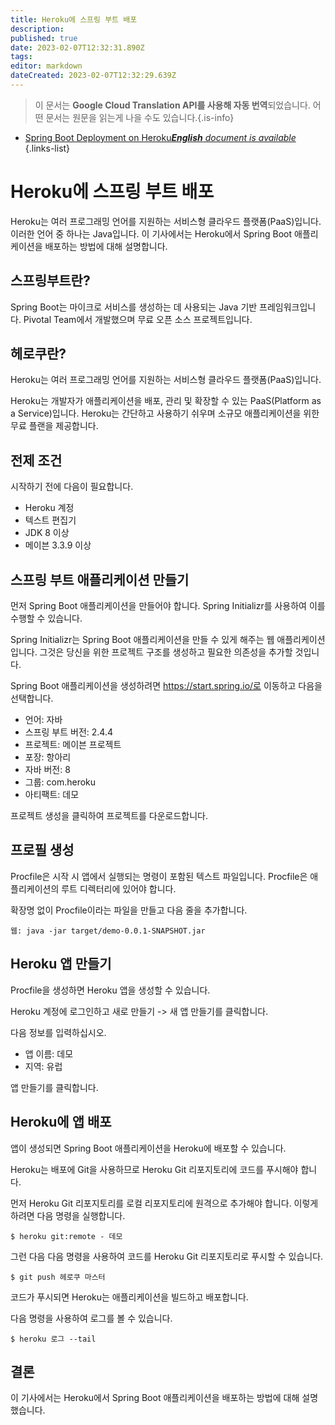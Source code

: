 ```yaml
---
title: Heroku에 스프링 부트 배포
description: 
published: true
date: 2023-02-07T12:32:31.890Z
tags: 
editor: markdown
dateCreated: 2023-02-07T12:32:29.639Z
---
```


> 이 문서는 **Google Cloud Translation API를 사용해 자동 번역**되었습니다.
어떤 문서는 원문을 읽는게 나을 수도 있습니다.{.is-info}



- [Spring Boot Deployment on Heroku***English** document is available*](/en/Knowledge-base/Spring-Boot/spring-boot-deployment-on-heroku)
{.links-list}


# Heroku에 스프링 부트 배포

Heroku는 여러 프로그래밍 언어를 지원하는 서비스형 클라우드 플랫폼(PaaS)입니다. 이러한 언어 중 하나는 Java입니다. 이 기사에서는 Heroku에서 Spring Boot 애플리케이션을 배포하는 방법에 대해 설명합니다.

## 스프링부트란?

Spring Boot는 마이크로 서비스를 생성하는 데 사용되는 Java 기반 프레임워크입니다. Pivotal Team에서 개발했으며 무료 오픈 소스 프로젝트입니다.

## 헤로쿠란?

Heroku는 여러 프로그래밍 언어를 지원하는 서비스형 클라우드 플랫폼(PaaS)입니다.

Heroku는 개발자가 애플리케이션을 배포, 관리 및 확장할 수 있는 PaaS(Platform as a Service)입니다. Heroku는 간단하고 사용하기 쉬우며 소규모 애플리케이션을 위한 무료 플랜을 제공합니다.

## 전제 조건

시작하기 전에 다음이 필요합니다.

- Heroku 계정
- 텍스트 편집기
- JDK 8 이상
- 메이븐 3.3.9 이상

## 스프링 부트 애플리케이션 만들기

먼저 Spring Boot 애플리케이션을 만들어야 합니다. Spring Initializr를 사용하여 이를 수행할 수 있습니다.

Spring Initializr는 Spring Boot 애플리케이션을 만들 수 있게 해주는 웹 애플리케이션입니다. 그것은 당신을 위한 프로젝트 구조를 생성하고 필요한 의존성을 추가할 것입니다.

Spring Boot 애플리케이션을 생성하려면 https://start.spring.io/로 이동하고 다음을 선택합니다.

- 언어: 자바
- 스프링 부트 버전: 2.4.4
- 프로젝트: 메이븐 프로젝트
- 포장: 항아리
- 자바 버전: 8
- 그룹: com.heroku
- 아티팩트: 데모

프로젝트 생성을 클릭하여 프로젝트를 다운로드합니다.

## 프로필 생성

Procfile은 시작 시 앱에서 실행되는 명령이 포함된 텍스트 파일입니다. Procfile은 애플리케이션의 루트 디렉터리에 있어야 합니다.

확장명 없이 Procfile이라는 파일을 만들고 다음 줄을 추가합니다.

    웹: java -jar target/demo-0.0.1-SNAPSHOT.jar

## Heroku 앱 만들기

Procfile을 생성하면 Heroku 앱을 생성할 수 있습니다.

Heroku 계정에 로그인하고 새로 만들기 -> 새 앱 만들기를 클릭합니다.

다음 정보를 입력하십시오.

- 앱 이름: 데모
- 지역: 유럽

앱 만들기를 클릭합니다.

## Heroku에 앱 배포

앱이 생성되면 Spring Boot 애플리케이션을 Heroku에 배포할 수 있습니다.

Heroku는 배포에 Git을 사용하므로 Heroku Git 리포지토리에 코드를 푸시해야 합니다.

먼저 Heroku Git 리포지토리를 로컬 리포지토리에 원격으로 추가해야 합니다. 이렇게 하려면 다음 명령을 실행합니다.

    $ heroku git:remote - 데모

그런 다음 다음 명령을 사용하여 코드를 Heroku Git 리포지토리로 푸시할 수 있습니다.

    $ git push 헤로쿠 마스터

코드가 푸시되면 Heroku는 애플리케이션을 빌드하고 배포합니다.

다음 명령을 사용하여 로그를 볼 수 있습니다.

    $ heroku 로그 --tail

## 결론

이 기사에서는 Heroku에서 Spring Boot 애플리케이션을 배포하는 방법에 대해 설명했습니다.